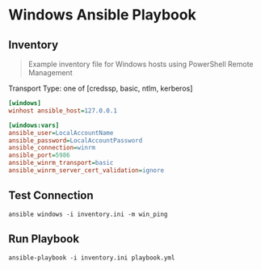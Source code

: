 # Windows Ansible Playbook

## Inventory

> Example inventory file for Windows hosts using PowerShell Remote Management

Transport Type: one of [credssp, basic, ntlm, kerberos]

```ini
[windows]
winhost ansible_host=127.0.0.1

[windows:vars]
ansible_user=LocalAccountName
ansible_password=LocalAccountPassword
ansible_connection=winrm
ansible_port=5986
ansible_winrm_transport=basic
ansible_winrm_server_cert_validation=ignore
```

## Test Connection

```
ansible windows -i inventory.ini -m win_ping
```

## Run Playbook

```
ansible-playbook -i inventory.ini playbook.yml
```
